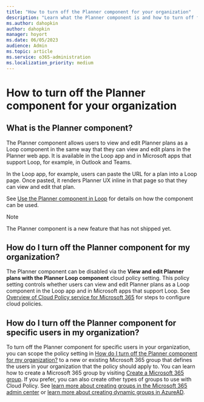 ```yaml
---
title: "How to turn off the Planner component for your organization"
description: "Learn what the Planner component is and how to turn off for specific users, groups, or your organization in Microsoft apps that support Loop."
ms.author: dahopkin
author: dahopkin
manager: hoyort
ms.date: 06/05/2023
audience: Admin
ms.topic: article
ms.service: o365-administration
ms.localization_priority: medium
---
```


# How to turn off the Planner component for your organization

## What is the Planner component?
The Planner component allows users to view and edit Planner plans as a Loop component in the same way that they can view and edit plans in the Planner web app. It is available in the Loop app and in Microsoft apps that support Loop, for example, in Outlook and Teams.

In the Loop app, for example, users can paste the URL for a plan into a Loop page. Once pasted, it renders Planner UX inline in that page so that they can view and edit that plan.

See [Use the Planner component in Loop](https://support.microsoft.com/office/use-the-planner-component-in-loop-545e967a-7c69-4e9a-9458-dfabdcf1d752) for details on how the component can be used.

> [!NOTE]
> The Planner component is a new feature that has not shipped yet.

## How do I turn off the Planner component for my organization?
The Planner component can be disabled via the **View and edit Planner plans with the Planner Loop component** cloud policy setting. This policy setting controls whether users can view and edit Planner plans as a Loop component in the Loop app and in Microsoft apps that support Loop. See [Overview of Cloud Policy service for Microsoft 365](/deployoffice/admincenter/overview-cloud-policy) for steps to configure cloud policies.

## How do I turn off the Planner component for specific users in my organization?
To turn off the Planner component for specific users in your organization, you can scope the policy setting in [How do I turn off the Planner component for my organization?](#how-do-i-turn-off-the-planner-component-for-my-organization) to a new or existing Microsoft 365 group that defines the users in your organization that the policy should apply to. You can learn how to create a Microsoft 365 group by visiting [Create a Microsoft 365 group](/microsoft-365/admin/create-groups/create-groups). If you prefer, you can also create other types of groups to use with Cloud Policy. See [learn more about creating groups in the Microsoft 365 admin center](/microsoft-365/admin/email/create-edit-or-delete-a-security-group) or [learn more about creating dynamic groups in AzureAD](/azure/active-directory/external-identities/use-dynamic-groups).

